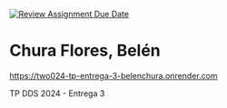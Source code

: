 [![Review Assignment Due Date](https://classroom.github.com/assets/deadline-readme-button-24ddc0f5d75046c5622901739e7c5dd533143b0c8e959d652212380cedb1ea36.svg)](https://classroom.github.com/a/DLC4WqXm)

# Chura Flores, Belén

https://two024-tp-entrega-3-belenchura.onrender.com

TP DDS 2024 - Entrega 3

